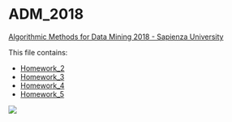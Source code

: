 # ADM_2018
[Algorithmic Methods for Data Mining 2018 - Sapienza University](http://aris.me/index.php/data-mining-ds-2018)

This file contains:

* [Homework_2](https://github.com/CriMenghini/ADM/tree/master/2018/Homework_2)
* [Homework_3](https://github.com/CriMenghini/ADM/tree/master/2018/Homework_3)
* [Homework_4](https://github.com/CriMenghini/ADM/tree/master/2018/Homework_4)
* [Homework_5](https://github.com/CriMenghini/ADM/tree/master/2018/Homework_5)

![](http://logosandbrands.directory/wp-content/themes/directorypress/thumbs/Sapienza-University-of-Rome-logo.png)
